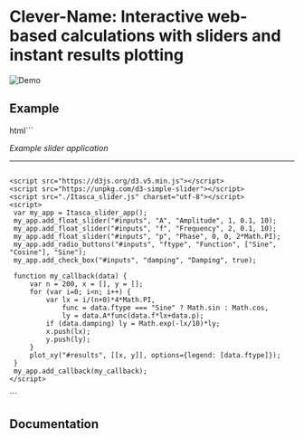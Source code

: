 # Clever-Name: Interactive web-based calculations with sliders and instant results plotting


![Demo](https://octodex.github.com/images/yaktocat.png)

## Example

html```
<!DOCTYPE html>
<html>
  <head>
      <style>
       .line {fill: none; stroke-width: 2.5px;}
       .flex-container {display: flex; flex-wrap: nowrap;}
      </style>
  </head>
  <body>
        <p><em>Example slider application</em></p>
      <hr>
      <div class="flex-container">
          <div id="inputs"></div> <div id="results"></div>
      </div>

    <script src="https://d3js.org/d3.v5.min.js"></script>
    <script src="https://unpkg.com/d3-simple-slider"></script>
    <script src="./Itasca_slider.js" charset="utf-8"></script>
    <script>
     var my_app = Itasca_slider_app();
     my_app.add_float_slider("#inputs", "A", "Amplitude", 1, 0.1, 10);
     my_app.add_float_slider("#inputs", "f", "Frequency", 2, 0.1, 10);
     my_app.add_float_slider("#inputs", "p", "Phase", 0, 0, 2*Math.PI);
     my_app.add_radio_buttons("#inputs", "ftype", "Function", ["Sine", "Cosine"], "Sine");
     my_app.add_check_box("#inputs", "damping", "Damping", true);

     function my_callback(data) {
         var n = 200, x = [], y = [];
         for (var i=0; i<n; i++) {
             var lx = i/(n+0)*4*Math.PI,
                 func = data.ftype === "Sine" ? Math.sin : Math.cos,
                 ly = data.A*func(data.f*lx+data.p);
             if (data.damping) ly = Math.exp(-lx/10)*ly;
             x.push(lx);
             y.push(ly);
         }
         plot_xy("#results", [[x, y]], options={legend: [data.ftype]});
     }
     my_app.add_callback(my_callback);
    </script>
  </body>
</html>
```

## Documentation

